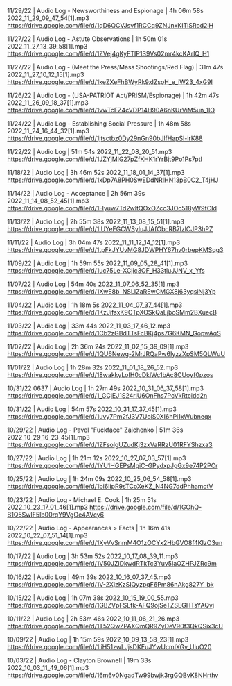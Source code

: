 11/29/22 | Audio Log - Newsworthiness and Espionage | 4h 06m 58s
2022_11_29_09_47_54[1].mp3
https://drive.google.com/file/d/1qD6QCVJsvf1RCCq9ZNJnxKITlSRod2iH

11/27/22 | Audio Log - Astute Observations | 1h 50m 01s
2022_11_27_13_39_58[1].mp3
https://drive.google.com/file/d/1ZVej4gKyFTIP1S9Vs02mr4kcKArIQ_H1

11/27/22 | Audio Log - (Meet the Press/Mass Shootings/Red Flag) | 31m 47s
2022_11_27_10_12_15[1].mp3
https://drive.google.com/file/d/1keZXeFhBWyRk9xIZsoH_e_iW23_4xG9I

11/26/22 | Audio Log - (USA-PATRIOT Act/PRISM/Espionage) | 1h 42m 47s
2022_11_26_09_18_37[1].mp3
https://drive.google.com/file/d/1vwTcFZ4cVDP14H90A6nKUrViM5un_1IO

11/24/22 | Audio Log - Establishing Social Pressure | 1h 48m 58s
2022_11_24_16_44_32[1].mp3
https://drive.google.com/file/d/1jtsctbz0Dy29nGn90bJlfHapSl-irK88

11/22/22 | Audio Log | 51m 54s
2022_11_22_08_20_51.mp3
https://drive.google.com/file/d/1JZYjMlG27pZfKHK1rYrBjt9Po1Ps7ptl

11/18/22 | Audio Log | 3h 46m 52s
2022_11_18_01_14_37[1].mp3
https://drive.google.com/file/d/1xDp7A8PH0SwEDdNRIHN13pB0C2_T4jHJ

11/14/22 | Audio Log - Acceptance | 2h 56m 39s
2022_11_14_08_52_45[1].mp3
https://drive.google.com/file/d/1Hyuw7Td2wltQOxOZcc3JOc518yW9fCId

11/13/22 | Audio Log | 2h 55m 38s
2022_11_13_08_15_51[1].mp3
https://drive.google.com/file/d/1IUYeFGCWSyIuJJAfObcRB7lzlCJP3hPZ

11/11/22 | Audio Log | 3h 04m 47s
2022_11_11_12_14_12[1].mp3
https://drive.google.com/file/d/1tpFkJYUvMG8JDWPHY67hv0rbepKMSqg3

11/09/22 | Audio Log | 1h 59m 55s
2022_11_09_05_28_41[1].mp3
https://drive.google.com/file/d/1uc75Le-XCjic3OF_H33tluJJNV_x_Yfs

11/07/22 | Audio Log | 54m 40s
2022_11_07_06_52_35[1].mp3
https://drive.google.com/file/d/1XwE8b_NSLIZaREwCMGX8j63yqsiNj3Yp

11/04/22 | Audio Log | 1h 18m 5s
2022_11_04_07_37_44[1].mp3
https://drive.google.com/file/d/1KzJifsxK9CTpXOSkQaLjboSMm2BXuecB

11/03/22 | Audio Log | 33m 44s
2022_11_03_17_46_12.mp3
https://drive.google.com/file/d/1Cb2zGBdTTsFcBKj4ps7G6KMN_GopwAqS

11/02/22 | Audio Log | 2h 36m 24s
2022_11_02_15_39_09[1].mp3
https://drive.google.com/file/d/1QU6Newg-2MrJRQaPw6IyzzXpSM5QLWuU

11/01/22 | Audio Log | 1h 28m 32s
2022_11_01_18_26_52.mp3
https://drive.google.com/file/d/18wakkyLoIH0cDklWc1bAc8CUoyf0pzos

10/31/22 0637 | Audio Log | 1h 27m 49s
2022_10_31_06_37_58[1].mp3
https://drive.google.com/file/d/1_GCjEJ1S24rlU6OnFhs7PcVkRtcidd2n

10/31/22 | Audio Log | 54m 57s
2022_10_31_17_37_45[1].mp3
https://drive.google.com/file/d/1uvy7Pm2fJ3V7UoiS0XI6hPi1xWubneqx

10/29/22 | Audio Log - Pavel "Fuckface" Zaichenko | 51m 36s
2022_10_29_16_23_45[1].mp3
https://drive.google.com/file/d/1ZFsolgUZudKj3zxVaRRzU01RFYShzxa3

10/27/22 | Audio Log | 1h 21m 12s
2022_10_27_07_03_57[1].mp3
https://drive.google.com/file/d/1YU1HGEPsMgiC-GPydxpJgGx9e74P2PCr

10/25/22 | Audio Log | 1h 24m 09s
2022_10_25_06_54_58[1].mp3
https://drive.google.com/file/d/1bi6IipR9sTCoXeKZ_N4NG7ddPhhamotV

10/23/22 | Audio Log - Michael E. Cook | 1h 25m 51s
2022_10_23_17_01_46[1].mp3
https://drive.google.com/file/d/1GOhQ-B1Q5SwIF5lb00rqY9VgOe4AVcy6

10/22/22 | Audio Log - Appearances > Facts | 1h 16m 41s
2022_10_22_07_51_14[1].mp3
https://drive.google.com/file/d/1XyVvSnmM4O1zOCYx2HbGVO8f4KIzO3un

10/17/22 | Audio Log | 3h 53m 52s
2022_10_17_08_39_11.mp3
https://drive.google.com/file/d/1V50JZiDkwdRTkTc3Yuv5IaOZHPJZRc9m

10/16/22 | Audio Log | 49m 39s
2022_10_16_07_37_45.mp3
https://drive.google.com/file/d/1V-2XjzKzSIQyzpqF6Pm86nAkg827Y_bk

10/15/22 | Audio Log | 1h 07m 38s
2022_10_15_19_00_55.mp3
https://drive.google.com/file/d/1GBZVpFSLfk-AFQ9ojSeTZSEGHTsYAQvj

10/11/22 | Audio Log | 2h 53m 46s
2022_10_11_06_21_26.mp3
https://drive.google.com/file/d/1T52QwZPAXQmQR9ZyDeV90f3QkQSix3cU

10/09/22 | Audio Log | 1h 15m 59s
2022_10_09_13_58_23[1].mp3
https://drive.google.com/file/d/1IiH51zwLJjsDKEuJYwUcmIXGv_UluO20

10/03/22 | Audio Log - Clayton Brownell | 19m 33s
2022_10_03_11_49_06[1].mp3
https://drive.google.com/file/d/16m6v0NgadTw99bwjk3rgGQBvK8NHrthv
